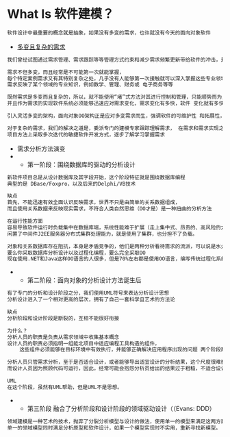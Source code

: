 # What Is 软件建模？

```md
软件设计中最重要的概念就是抽象，如果没有多变的需求，也许就没有今天的面向对象软件
```
* [多变且复杂的需求](https://www.jdon.com/mda/modeling.html)
```md
我们曾经试图通过需求管理、需求跟踪等等管理方式约束和减少需求频繁更新带给软件的冲击，是这样下去的结果只有一个：使得软件更加僵化；或者程序员更加 劳累。

需求不但多变，而且经常是不可能第一次就能掌握，
每个特定案例需求又有其特别复杂之处，几乎没有人能够第一次接触就可以深入掌握这些专业领域的需求本质，就是专门的建模专家也不例外
需求反映了某个领域的专业知识，例如数学、管理、财务或 电子商务等等

既然需求是多变而且复杂的，所以，就不能使用“堵”式方法对其进行控制和管理，只能顺势而为，通过灵活多变的 以及迭代反复的方式逐步抓住需求
并且作为需求的实现软件系统必须能够迅速应对需求变化，需求变化有多快，软件 变化就有多快。

引入灵活多变的架构，面向对象OO架构正是应对多变需求而生，强调软件的可维护性 和拓展性，OO可能不是最好方式，但是目前是最合适的

对于复杂的需求，我们的解决之道是，委派专门的建模专家跟踪理解需求， 在需求和需求实现之间搭建桥梁
项目方法上采取多次迭代的敏捷软件开发方式，逐步了解学习掌握需求
```
* 需求分析方法演变
* * 第一阶段：围绕数据库的驱动的分析设计
```md
新软件项目总是从设计数据库及其字段开始，这个阶段特征就是围绕数据库编程
典型的是 DBase/Foxpro，以及后来的Delphi/VB技术
```
```md
缺点
首先，不能迅速有效全面认识反映需求，世界不只是由简单的关系数据组成，
而且使用关系数据来反映现实需求，不符合人类自然思维（OO才是）是一种扭曲的分析方法

在运行性能方面
容易导致软件运行时负载集中在数据库端，系统性能难于扩展（走上集中式、昂贵的、高风险的大型机模式）
闲置了中间件J2EE服务器分布式集群处理能力，就是使用了集群，也分担不了负载。

对象和关系数据库存在阻抗，本身是矛盾竞争的，他们是两种分析看待需求的流派，可以说是水火不容
要么你采取数据库分析设计以及过程化编程，要么完全采取OO
现在使用.NET和Java这样OO语言的人很多，但是70%左右都是使用OO语言，编写传统过程化系统，在Java中这样做，会有极差性能
```
* * 第二阶段：面向对象的分析设计方法诞生后
```md
有了专门的分析和设计阶段之分，我们使用UML符号来表达分析设计思想
分析设计进入了一个相对更高的层次，拥有了自己一套科学且艺术的方法论
```
```md
缺点
分析阶段和设计阶段是断裂的，互相不能很好衔接

为什么？
分析人员的职责是负责从需求领域中收集基本概念
设计人员的职责必须指明一组能北项目中适应编程工具构造的组件，
    这些组件必须能够在目标环境中有效执行，并能够正确解决应用程序出现的问题 两个阶段两者目标不一致

分析人员只管需求分析，至于是否适合设计，或者能够导出适宜设计的分析结果，这个尺度很难衡量和把握
而设计人员因为照顾代码可运行，因此，经常可能会抱怨分析员给出的结果过于粗糙，不适合设计，这样分析设计两个阶段就导致分裂，项目失败。
```
```md
UML
在这个阶段，虽然有UML帮助，但是UML不是思想。
```
* * 第三阶段 融合了分析阶段和设计阶段的领域驱动设计（（Evans: DDD）
```md
领域建模是一种艺术的技术，抛弃了分裂分析模型与设计的做法，使用单一的模型来满足这两方面的要求，这就是领域模型。
单一的领域模型同时满足分析原型和软件设计，如果一个模型实现时不实用，重新寻找新模型。
```